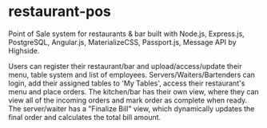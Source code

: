 # restaurant-pos

Point of Sale system for restaurants & bar built with Node.js, Express.js, PostgreSQL, Angular.js, MaterializeCSS, Passport.js, Message API by Highside.

Users can register their restaurant/bar and upload/access/update their menu, table system and list of employees.
Servers/Waiters/Bartenders can login, add their assigned tables to 'My Tables', access their restaurant's menu and place orders.
The kitchen/bar has their own view, where they can view all of the incoming orders and mark order as complete when ready.
The server/waiter has a "Finalize Bill" view, which dynamically updates the final order and calculates the total bill amount.
